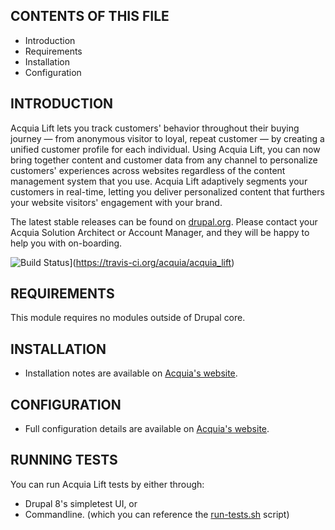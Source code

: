 CONTENTS OF THIS FILE
---------------------

 * Introduction
 * Requirements
 * Installation
 * Configuration


INTRODUCTION
------------

Acquia Lift lets you track customers' behavior throughout their buying journey —
from anonymous visitor to loyal, repeat customer — by creating a unified
customer profile for each individual. Using Acquia Lift, you can now bring
together content and customer data from any channel to personalize customers'
experiences across websites regardless of the content management system that you
use. Acquia Lift adaptively segments your customers in real-time, letting you
deliver personalized content that furthers your website visitors' engagement
with your brand.

The latest stable releases can be found on [drupal.org](https://www.drupal.org/project/acquia_lift/releases).
Please contact your Acquia Solution Architect or Account Manager, and they will
be happy to help you with on-boarding.

![Build Status](https://travis-ci.org/acquia/acquia_lift.svg?branch=8.x-3.x)](https://travis-ci.org/acquia/acquia_lift)


REQUIREMENTS
------------

This module requires no modules outside of Drupal core.


INSTALLATION
------------

 * Installation notes are available on [Acquia's website](https://docs.acquia.com/lift/install/drupal8/).


CONFIGURATION
-------------

 * Full configuration details are available on [Acquia's website](https://docs.acquia.com/lift/).


RUNNING TESTS
-------------

You can run Acquia Lift tests by either through:

 * Drupal 8's simpletest UI, or
 * Commandline. (which you can reference the [run-tests.sh](./.travis/run-tests.sh) script)
